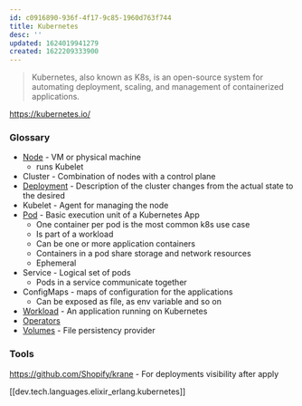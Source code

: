 ```yaml
---
id: c0916890-936f-4f17-9c85-1960d763f744
title: Kubernetes
desc: ''
updated: 1624019941279
created: 1622209333900
---
```


> Kubernetes, also known as K8s, is an open-source system for automating deployment, scaling, and management of containerized applications.

https://kubernetes.io/

### Glossary
* [Node](https://kubernetes.io/docs/concepts/architecture/nodes/) - VM or physical machine
  * runs Kubelet
* Cluster - Combination of nodes with a control plane
* [Deployment](https://kubernetes.io/docs/concepts/workloads/controllers/deployment/) - Description of the cluster changes from the actual state to the desired
* Kubelet - Agent for managing the node
* [Pod](https://kubernetes.io/docs/concepts/workloads/pods/) - Basic execution unit of a Kubernetes App  
  * One container per pod is the most common k8s use case
  * Is part of a workload
  * Can be one or more application containers
  * Containers in a pod share storage and network resources
  * Ephemeral
* Service - Logical set of pods
  * Pods in a service communicate together
* ConfigMaps - maps of configuration for the applications
  * Can be exposed as file, as env variable and so on
* [Workload](https://kubernetes.io/docs/concepts/workloads/) - An application running on Kubernetes
* [Operators](https://kubernetes.io/docs/concepts/extend-kubernetes/operator/)
* [Volumes](https://kubernetes.io/docs/concepts/storage/volumes/) - File persistency provider

### Tools
https://github.com/Shopify/krane - For deployments visibility after apply


[[dev.tech.languages.elixir_erlang.kubernetes]]






